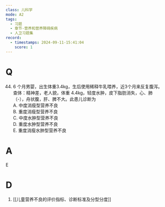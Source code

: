 ```yaml
---
class: 儿科学
mode: A2
tags:
  - 习题
  - 章节-营养和营养障碍疾病
  - 人卫习题集
record:
  - timestamps: 2024-09-11-15:41:04
    score: 1
---
```


# Q
44. 6 个月男婴，出生体重3.4kg，生后使用稀释牛乳喂养，近3个月来反复腹泻。查体：精神差，老人貌，体重 4.4kg，轻度水肿，皮下脂肪消失，心、肺（-），舟状腹，肝、脾不大。此患儿诊断为  
A. 中度消瘦型营养不良  
B. 重度消瘦型营养不良  
C. 中度水肿型营养不良  
D. 重度水肿型营养不良  
E. 重度消瘦水肿型营养不良
# A
E
# D
1. [[儿童营养不良的评价指标、诊断标准及分型分度]]